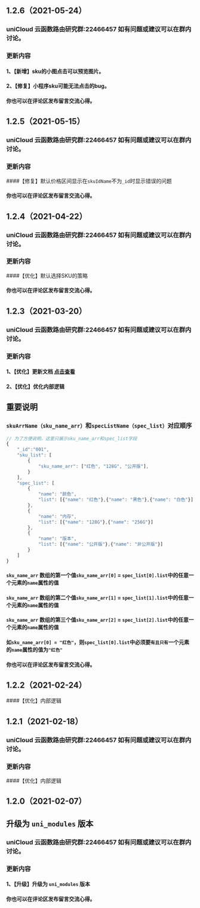 ## 1.2.6（2021-05-24）
### uniCloud 云函数路由研究群:22466457 如有问题或建议可以在群内讨论。
###  更新内容
#### 1、【新增】sku的小图点击可以预览图片。
#### 2、【修复】小程序sku可能无法点击的bug。
#### 你也可以在评论区发布留言交流心得。
## 1.2.5（2021-05-15）
### uniCloud 云函数路由研究群:22466457 如有问题或建议可以在群内讨论。
###  更新内容
####【修复】默认价格区间显示在`skuIdName`不为`_id`时显示错误的问题

#### 你也可以在评论区发布留言交流心得。
## 1.2.4（2021-04-22）
### uniCloud 云函数路由研究群:22466457 如有问题或建议可以在群内讨论。
###  更新内容
####【优化】默认选择SKU的策略

#### 你也可以在评论区发布留言交流心得。
## 1.2.3（2021-03-20）
### uniCloud 云函数路由研究群:22466457 如有问题或建议可以在群内讨论。
### 更新内容

#### 1、【优化】更新文档  [点击查看](https://gitee.com/vk-uni/vk-u-goods-sku-popup)
#### 2、【优化】优化内部逻辑

## 重要说明
### `skuArrName（sku_name_arr）`和`specListName（spec_list）`对应顺序
```js
// 为了方便说明，这里只展示sku_name_arr和spec_list字段
{
	"_id":"001",
	"sku_list": [
		{
			"sku_name_arr": ["红色", "128G", "公开版"],
		}
	],
	"spec_list": [
		{
			"name": "颜色",
			"list": [{"name": "红色"},{"name": "黑色"},{"name": "白色"}]
		},
		{
			"name": "内存",
			"list": [{"name": "128G"},{"name": "256G"}]
		},
		{
			"name": "版本",
			"list": [{"name": "公开版"},{"name": "非公开版"}]
		}
	]
}

```
#### `sku_name_arr` 数组的第一个值`sku_name_arr[0]` = `spec_list[0].list`中的任意一个元素的`name`属性的值
#### `sku_name_arr` 数组的第二个值`sku_name_arr[1]` = `spec_list[1].list`中的任意一个元素的`name`属性的值
#### `sku_name_arr` 数组的第三个值`sku_name_arr[2]` = `spec_list[2].list`中的任意一个元素的`name`属性的值
#### 如`sku_name_arr[0] = "红色"`，则`spec_list[0].list`中必须要`有且只有`一个元素的`name`属性的值为`"红色"`

#### 你也可以在评论区发布留言交流心得。
## 1.2.2（2021-02-24）
####【优化】内部逻辑
## 1.2.1（2021-02-18）
### uniCloud 云函数路由研究群:22466457 如有问题或建议可以在群内讨论。
###  更新内容
####【优化】内部逻辑
## 1.2.0（2021-02-07）
## 升级为 `uni_modules` 版本
### uniCloud 云函数路由研究群:22466457 如有问题或建议可以在群内讨论。
###  更新内容
#### 1、【升级】升级为 `uni_modules` 版本

#### 你也可以在评论区发布留言交流心得。